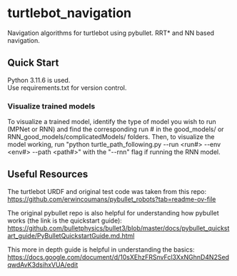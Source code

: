 # turtlebot_navigation
Navigation algorithms for turtlebot using pybullet. RRT* and NN based navigation.

## Quick Start
Python 3.11.6 is used. \
Use requirements.txt for version control.

### Visualize trained models
To visualize a trained model, identify the type of model you wish to run (MPNet or RNN) and find the corresponding run # in the good_models/ or RNN_good_models/complicatedModels/ folders. Then, to visualize the model working, run "python turtle_path_following.py --run <run#> --env <env#> --path <path#>" with the "--rnn" flag if running the RNN model.

## Useful Resources
The turtlebot URDF and original test code was taken from this repo: https://github.com/erwincoumans/pybullet_robots?tab=readme-ov-file

The original pybullet repo is also helpful for understanding how pybullet works (the link is the quickstart guide): https://github.com/bulletphysics/bullet3/blob/master/docs/pybullet_quickstart_guide/PyBulletQuickstartGuide.md.html

This more in depth guide is helpful in understanding the basics: https://docs.google.com/document/d/10sXEhzFRSnvFcl3XxNGhnD4N2SedqwdAvK3dsihxVUA/edit